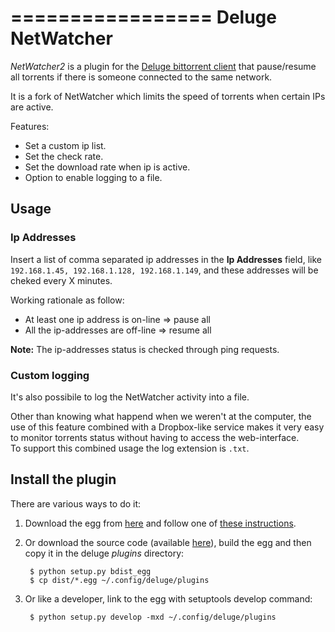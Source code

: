 =================
Deluge NetWatcher
=================

_NetWatcher2_ is a plugin for the [Deluge bittorrent client](http://deluge-torrent.org/) that pause/resume all torrents if there is someone connected to the same network.

It is a fork of NetWatcher which limits the speed of torrents when certain IPs are active.

Features:

- Set a custom ip list.
- Set the check rate.
- Set the download rate when ip is active.
- Option to enable logging to a file.


Usage
-----

### Ip Addresses

Insert a list of comma separated ip addresses in the __Ip Addresses__ field, like `192.168.1.45, 192.168.1.128, 192.168.1.149`, and these addresses will be cheked every X minutes.

Working rationale as follow:

- At least one ip address is on-line => pause all
- All the ip-addresses are off-line => resume all

**Note:** The ip-addresses status is checked through ping requests.

### Custom logging

It's also possibile to log the NetWatcher activity into a file.

Other than knowing what happend when we weren't at the computer, the use of this feature combined with a Dropbox-like service makes it very easy to monitor torrents status without having to access the web-interface.  
To support this combined usage the log extension is `.txt`.


Install the plugin
------------------

There are various ways to do it:

1. Download the egg from [here](https://github.com/morgenman/NetWatcher2/downloads) and follow one of [these instructions](http://dev.deluge-torrent.org/wiki/Plugins#InstallingPlugins).

2. Or download the source code (available [here](https://github.com/morgenman/NetWatcher2)), build the egg and then copy it in the deluge _plugins_ directory:

        $ python setup.py bdist_egg
        $ cp dist/*.egg ~/.config/deluge/plugins

3. Or like a developer, link to the egg with setuptools develop command:

        $ python setup.py develop -mxd ~/.config/deluge/plugins
